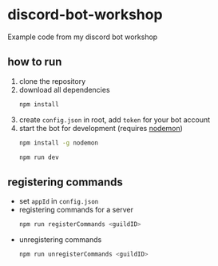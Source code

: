 # discord-bot-workshop
Example code from my discord bot workshop

## how to run
1. clone the repository
2. download all dependencies
    ```bash
    npm install
    ```
3. create `config.json` in root, add `token` for your bot account
4. start the bot for development (requires [nodemon](https://www.npmjs.com/package/nodemon))
    ```bash
    npm install -g nodemon
    ```
    ```bash
    npm run dev
    ```

## registering commands
- set `appId` in `config.json`
- registering commands for a server
    ```bash
    npm run registerCommands <guildID>
    ```
- unregistering commands
    ```bash
    npm run unregisterCommands <guildID>
    ```
